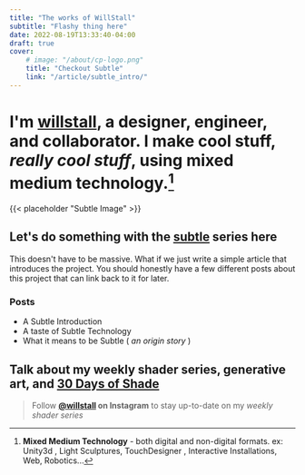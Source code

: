 ```yaml
---
title: "The works of WillStall"
subtitle: "Flashy thing here"
date: 2022-08-19T13:33:40-04:00
draft: true
cover:
    # image: "/about/cp-logo.png"
    title: "Checkout Subtle"
    link: "/article/subtle_intro/"
---
```


# I'm [willstall](http://instagram.com/willstall), a **designer, engineer, and collaborator.** I make cool stuff, *really cool stuff*, using mixed medium technology.[^1]
[^1]: **Mixed Medium Technology** - both digital and non-digital formats. ex: Unity3d , Light Sculptures, TouchDesigner , Interactive Installations, Web, Robotics...

{{< placeholder "Subtle Image" >}}

## Let's do something with the **[subtle](/article/subtle_intro/)** series here
This doesn't have to be massive. What if we just write a simple article that introduces the project. You should honestly have a few different posts about this project that can link back to it for later.

### Posts
- A Subtle Introduction
- A taste of Subtle Technology
- What it means to be Subtle ( *an origin story* )

## Talk about my weekly shader series, generative art, and [30 Days of Shade]()
> Follow **[@willstall](http://instagram.com/willstall) on Instagram** to stay up-to-date on my *weekly shader series*